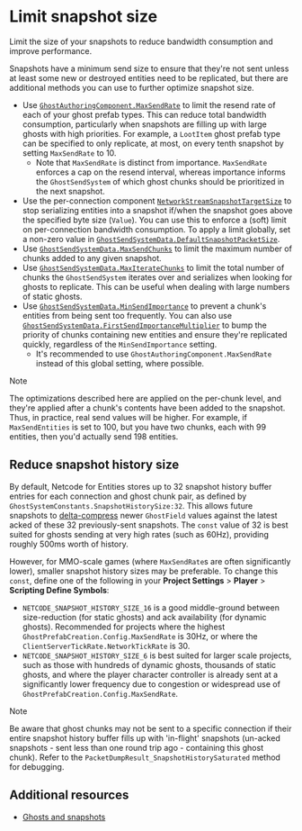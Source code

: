 # Limit snapshot size

Limit the size of your snapshots to reduce bandwidth consumption and improve performance.

Snapshots have a minimum send size to ensure that they're not sent unless at least some new or destroyed entities need to be replicated, but there are additional methods you can use to further optimize snapshot size.

* Use [`GhostAuthoringComponent.MaxSendRate`](https://docs.unity3d.com/Packages/com.unity.netcode@latest?subfolder=/api/Unity.NetCode.GhostAuthoringComponent.html#Unity_NetCode_GhostAuthoringComponent_MaxSendRate) to limit the resend rate of each of your ghost prefab types. This can reduce total bandwidth consumption, particularly when snapshots are filling up with large ghosts with high priorities. For example, a `LootItem` ghost prefab type can be specified to only replicate, at most, on every tenth snapshot by setting `MaxSendRate` to 10.
    * Note that `MaxSendRate` is distinct from importance. `MaxSendRate` enforces a cap on the resend interval, whereas importance informs the `GhostSendSystem` of which ghost chunks should be prioritized in the next snapshot.
* Use the per-connection component [`NetworkStreamSnapshotTargetSize`](https://docs.unity3d.com/Packages/com.unity.netcode@latest?subfolder=/api/Unity.NetCode.NetworkStreamSnapshotTargetSize.html) to stop serializing entities into a snapshot if/when the snapshot goes above the specified byte size (`Value`). You can use this to enforce a (soft) limit on per-connection bandwidth consumption. To apply a limit globally, set a non-zero value in [`GhostSendSystemData.DefaultSnapshotPacketSize`](https://docs.unity3d.com/Packages/com.unity.netcode@latest?subfolder=/api/Unity.NetCode.GhostSendSystemData.html#Unity_NetCode_GhostSendSystemData_DefaultSnapshotPacketSize).
* Use [`GhostSendSystemData.MaxSendChunks`](https://docs.unity3d.com/Packages/com.unity.netcode@latest?subfolder=/api/Unity.NetCode.GhostSendSystemData.html#Unity_NetCode_GhostSendSystemData_MaxSendChunks) to limit the maximum number of chunks added to any given snapshot.
* Use [`GhostSendSystemData.MaxIterateChunks`](https://docs.unity3d.com/Packages/com.unity.netcode@subfolder?=/api/Unity.NetCode.GhostSendSystemData.html#Unity_NetCode_GhostSendSystemData_MaxIterateChunks) to limit the total number of chunks the `GhostSendSystem` iterates over and serializes when looking for ghosts to replicate. This can be useful when dealing with large numbers of static ghosts.
* Use [`GhostSendSystemData.MinSendImportance`](https://docs.unity3d.com/Packages/com.unity.netcode@latest?subfolder=/api/Unity.NetCode.GhostSendSystemData.html#Unity_NetCode_GhostSendSystemData_MinSendImportance) to prevent a chunk's entities from being sent too frequently. You can also use [`GhostSendSystemData.FirstSendImportanceMultiplier`](https://docs.unity3d.com/Packages/com.unity.netcode@latest?subfolder=/api/Unity.NetCode.GhostSendSystemData.html#Unity_NetCode_GhostSendSystemData_FirstSendImportanceMultiplier) to bump the priority of chunks containing new entities and ensure they're replicated quickly, regardless of the `MinSendImportance` setting.
    * It's recommended to use `GhostAuthoringComponent.MaxSendRate` instead of this global setting, where possible.

> [!NOTE]
> The optimizations described here are applied on the per-chunk level, and they're applied after a chunk's contents have been added to the snapshot. Thus, in practice, real send values will be higher. For example, if `MaxSendEntities` is set to 100, but you have two chunks, each with 99 entities, then you'd actually send 198 entities.

## Reduce snapshot history size

By default, Netcode for Entities stores up to 32 snapshot history buffer entries for each connection and ghost chunk pair, as defined by `GhostSystemConstants.SnapshotHistorySize:32`. This allows future snapshots to [delta-compress](compression.md) newer `GhostField` values against the latest acked of these 32 previously-sent snapshots. The `const` value of 32 is best suited for ghosts sending at very high rates (such as 60Hz), providing roughly 500ms worth of history.

However, for MMO-scale games (where `MaxSendRate`s are often significantly lower), smaller snapshot history sizes may be preferable.
To change this `const`, define one of the following in your **Project Settings** > **Player** > **Scripting Define Symbols**:

* `NETCODE_SNAPSHOT_HISTORY_SIZE_16` is a good middle-ground between size-reduction (for static ghosts) and ack availability (for dynamic ghosts). Recommended for projects where the highest `GhostPrefabCreation.Config.MaxSendRate` is 30Hz, or where the `ClientServerTickRate.NetworkTickRate` is 30.
* `NETCODE_SNAPSHOT_HISTORY_SIZE_6` is best suited for larger scale projects, such as those with hundreds of dynamic ghosts, thousands of static ghosts, and where the player character controller is already sent at a significantly lower frequency due to congestion or widespread use of `GhostPrefabCreation.Config.MaxSendRate`.

> [!NOTE]
> Be aware that ghost chunks may not be sent to a specific connection if their entire snapshot history buffer fills up with 'in-flight' snapshots (un-acked snapshots - sent less than one round trip ago - containing this ghost chunk).
> Refer to the `PacketDumpResult_SnapshotHistorySaturated` method for debugging.

## Additional resources

* [Ghosts and snapshots](../ghost-snapshots.md)